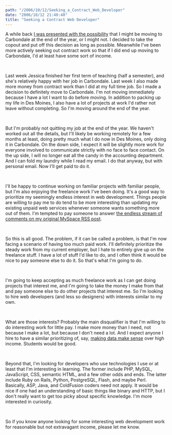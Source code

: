 ```yaml
---
path: "/2006/10/12/Seeking_a_Contract_Web_Developer" 
date: "2006/10/12 21:40:40" 
title: "Seeking a Contract Web Developer" 
---
```

<p>A while back <a href="http://typewriting.org/2006/08/07/Regular_Wednesday_Night_Gigs%2C_Likely_Moving/">I was presented with the possibility</a> that I might be moving to Carbondale at the end of the year, or I might not. I decided to take the copout and put off this decision as long as possible. Meanwhile I've been more actively seeking out contract work so that if I did end up moving to Carbondale, I'd at least have some sort of income.</p><br><p>Last week Jessica finished her first term of teaching (half a semester), and she's relatively happy with her job in Carbondale. Last week I also made more money from contract work than I did at my full time job. So I made a decision to definitely move to Carbondale. I'm not moving immediately because I have a lot I want to do before moving. In addition to packing up my life in Des Moines, I also have a lot of projects at work I'd rather not leave without completing. So I'm moving around the end of the year.</p><br><p>But I'm probably not quitting my job at the end of the year. We haven't worked out all the details, but I'll likely be working remotely for a few months at least, doing pretty much what I do now in Des Moines, only doing it in Carbondale. On the down side, I expect it will be slightly more work for everyone involved to communicate strictly with no face to face contact. On the up side, I will no longer eat all the candy in the accounting department. And I can fold my laundry while I read my email. I do that anyway, but with personal email. Now I'll get paid to do it.</p><br><p>I'll be happy to continue working on familiar projects with familiar people, but I'm also enjoying the freelance work I've been doing. It's a good way to prioritize my seemingly endless interest in web development. Things people are willing to pay me to do tend to be more interesting than updating my existing unpaid web services whenever someone wants something more out of them. I'm tempted to pay someone to answer <a href="http://typewriting.org/2004/12/26/myspace_RSS_feeds_to_save_time/">the endless stream of comments on my original MySpace RSS post</a>.</p><br><p>So this is all good. The problem, if it can be called a problem, is that I'm now facing a scenario of having too much paid work. I'll definitely prioritize the steady work from my current employer, but I hate to entirely give up on the freelance stuff. I have a lot of stuff I'd like to do, and I often think it would be nice to pay someone else to do it. So that's what I'm going to do.</p><br><p>I'm going to keep accepting as much freelance work as I can get doing projects that interest me, and I'm going to take the money I make from that and pay someone else to do other projects that interest me. So I'm looking to hire web developers (and less so designers) with interests similar to my own.</p><br><p>What are those interests? Probably the main disqualifier is that I'm willing to do interesting work for little pay. I make more money than I need, not because I make a lot, but because I don't need a lot. And I expect anyone I hire to have a similar prioritizing of, say, <a href="http://makedatamakesense.com/">making data make sense</a> over high income. Students would be good.</p><br><p>Beyond that, I'm looking for developers who use technologies I use or at least that I'm interesting in learning. The former include PHP, MySQL, JavaScript, CSS, semantic HTML, and a few other odds and ends. The latter include Ruby on Rails, Python, PostgreSQL, Flash, and maybe Perl. Basically, ASP, Java, and ColdFusion coders need not apply. It would be nice if one had an  understanding of basic things like  binary and HTTP, but I don't really want to get too picky about specific knowledge. I'm more interested in curiosity.</p><br><p>So if you know anyone looking for some interesting web development work for reasonable but not extravagant income, please let me know.</p>
